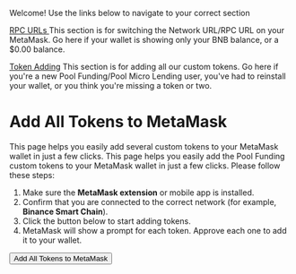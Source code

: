 Welcome! Use the links below to navigate to your correct section

[RPC URLs
](https://hrweb3buttons.github.io/pfbuttons/rpcurls.html)
This section is for switching the Network URL/RPC URL on your MetaMask. Go here if your wallet is showing only your BNB balance, or a $0.00 balance.

[Token Adding](https://hrweb3buttons.github.io/pfbuttons/pftokens.html)
This section is for adding all our custom tokens. Go here if you're a new Pool Funding/Pool Micro Lending user, you've had to reinstall your wallet, or you think you're missing a token or two.

<body>
<h1>Add All Tokens to MetaMask</h1>
<p>
      This page helps you easily add several custom tokens to your MetaMask wallet in just a few clicks.
      This page helps you easily add the Pool Funding custom tokens to your MetaMask wallet in just a few clicks.
Please follow these steps:
</p>

<ol>
<li>Make sure the <strong>MetaMask extension</strong> or mobile app is installed.</li>
<li>Confirm that you are connected to the correct network (for example, <strong>Binance Smart Chain</strong>).</li>
<li>Click the button below to start adding tokens.</li>
<li>MetaMask will show a prompt for each token. Approve each one to add it to your wallet.</li>
</ol>

<button id="addTokens">Add All Tokens to MetaMask</button>

<script>
const tokens = [
{
address: "0x55d398326f99059fF775485246999027B3197955", // USDT on BSC
symbol: "USDT",
decimals: 18,
image: "https://cryptologos.cc/logos/tether-usdt-logo.png"
},
{
address: "0xB67a0b57703a43E7e2dC5dBf9754979652916F17",
symbol: "PFB",
decimals: 18,
